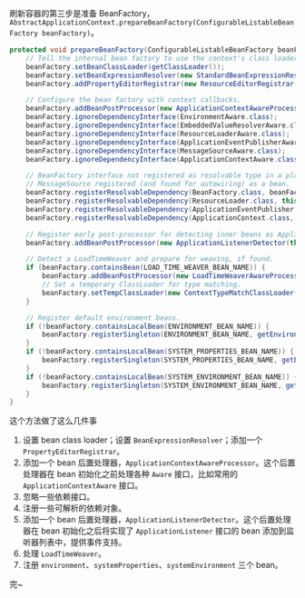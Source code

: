 刷新容器的第三步是准备 BeanFactory，`AbstractApplicationContext.prepareBeanFactory(ConfigurableListableBeanFactory beanFactory)`。

```java
protected void prepareBeanFactory(ConfigurableListableBeanFactory beanFactory) {
    // Tell the internal bean factory to use the context's class loader etc.
    beanFactory.setBeanClassLoader(getClassLoader());
    beanFactory.setBeanExpressionResolver(new StandardBeanExpressionResolver(beanFactory.getBeanClassLoader()));
    beanFactory.addPropertyEditorRegistrar(new ResourceEditorRegistrar(this, getEnvironment()));

    // Configure the bean factory with context callbacks.
    beanFactory.addBeanPostProcessor(new ApplicationContextAwareProcessor(this));
    beanFactory.ignoreDependencyInterface(EnvironmentAware.class);
    beanFactory.ignoreDependencyInterface(EmbeddedValueResolverAware.class);
    beanFactory.ignoreDependencyInterface(ResourceLoaderAware.class);
    beanFactory.ignoreDependencyInterface(ApplicationEventPublisherAware.class);
    beanFactory.ignoreDependencyInterface(MessageSourceAware.class);
    beanFactory.ignoreDependencyInterface(ApplicationContextAware.class);

    // BeanFactory interface not registered as resolvable type in a plain factory.
    // MessageSource registered (and found for autowiring) as a bean.
    beanFactory.registerResolvableDependency(BeanFactory.class, beanFactory);
    beanFactory.registerResolvableDependency(ResourceLoader.class, this);
    beanFactory.registerResolvableDependency(ApplicationEventPublisher.class, this);
    beanFactory.registerResolvableDependency(ApplicationContext.class, this);

    // Register early post-processor for detecting inner beans as ApplicationListeners.
    beanFactory.addBeanPostProcessor(new ApplicationListenerDetector(this));

    // Detect a LoadTimeWeaver and prepare for weaving, if found.
    if (beanFactory.containsBean(LOAD_TIME_WEAVER_BEAN_NAME)) {
        beanFactory.addBeanPostProcessor(new LoadTimeWeaverAwareProcessor(beanFactory));
        // Set a temporary ClassLoader for type matching.
        beanFactory.setTempClassLoader(new ContextTypeMatchClassLoader(beanFactory.getBeanClassLoader()));
    }

    // Register default environment beans.
    if (!beanFactory.containsLocalBean(ENVIRONMENT_BEAN_NAME)) {
        beanFactory.registerSingleton(ENVIRONMENT_BEAN_NAME, getEnvironment());
    }
    if (!beanFactory.containsLocalBean(SYSTEM_PROPERTIES_BEAN_NAME)) {
        beanFactory.registerSingleton(SYSTEM_PROPERTIES_BEAN_NAME, getEnvironment().getSystemProperties());
    }
    if (!beanFactory.containsLocalBean(SYSTEM_ENVIRONMENT_BEAN_NAME)) {
        beanFactory.registerSingleton(SYSTEM_ENVIRONMENT_BEAN_NAME, getEnvironment().getSystemEnvironment());
    }
}
```

这个方法做了这么几件事

1. 设置 bean class loader；设置 `BeanExpressionResolver`；添加一个 `PropertyEditorRegistrar`。
2. 添加一个 bean 后置处理器，`ApplicationContextAwareProcessor`。这个后置处理器在 bean 初始化之前处理各种 `Aware` 接口，比如常用的 `ApplicationContextAware` 接口。
3. 忽略一些依赖接口。
4. 注册一些可解析的依赖对象。
5. 添加一个 bean 后置处理器，`ApplicationListenerDetector`。这个后置处理器在 bean 初始化之后将实现了 `ApplicationListener` 接口的 bean 添加到监听器列表中，提供事件支持。
6. 处理 `LoadTimeWeaver`。
7. 注册 `environment`、`systemProperties`、`systemEnvironment` 三个 bean。

完~
